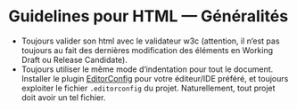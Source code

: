 # Guidelines pour HTML — Généralités

* Toujours valider son html avec le validateur w3c (attention, il n‘est pas toujours au fait des dernières modification des éléments en Working Draft ou Release Candidate).
* Toujours utiliser le même mode d‘indentation pour tout le document. Installer le plugin [EditorConfig](http://editorconfig.org/) pour votre éditeur/IDE préféré, et toujours exploiter le fichier `.editorconfig` du projet. Naturellement, tout projet doit avoir un tel fichier.